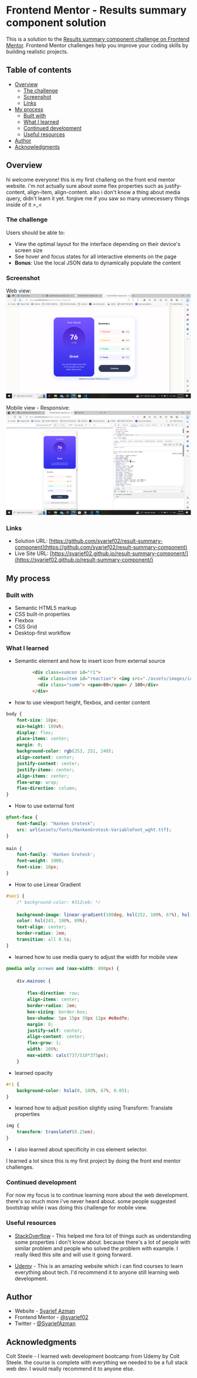 # Frontend Mentor - Results summary component solution

This is a solution to the [Results summary component challenge on Frontend Mentor](https://www.frontendmentor.io/challenges/results-summary-component-CE_K6s0maV). Frontend Mentor challenges help you improve your coding skills by building realistic projects. 

## Table of contents

- [Overview](#overview)
  - [The challenge](#the-challenge)
  - [Screenshot](#screenshot)
  - [Links](#links)
- [My process](#my-process)
  - [Built with](#built-with)
  - [What I learned](#what-i-learned)
  - [Continued development](#continued-development)
  - [Useful resources](#useful-resources)
- [Author](#author)
- [Acknowledgments](#acknowledgments)

## Overview

hi welcome everyone! this is my first challeng on the front end mentor website. i'm not actually sure about some flex properties such as justify-content, align-item, align-content. also i don't know a thing about media query, didn't learn it yet. forgive me if you saw so many unnecessery things inside of it >_<
  
### The challenge

Users should be able to:

- View the optimal layout for the interface depending on their device's screen size
- See hover and focus states for all interactive elements on the page
- **Bonus**: Use the local JSON data to dynamically populate the content

### Screenshot

Web view:
![](./screenshot/result%20summary%20component%20solution.png)

Mobile view - Responsive:
![](./screenshot/result%20summary%20component%20solution%20-%20mobile.png)

### Links

- Solution URL: [https://github.com/syarief02/result-summary-component](https://github.com/syarief02/result-summary-component)
- Live Site URL: [https://syarief02.github.io/result-summary-component/](https://syarief02.github.io/result-summary-component/)

## My process

### Built with

- Semantic HTML5 markup
- CSS built-in properties
- Flexbox
- CSS Grid
- Desktop-first workflow

### What I learned

- Semantic element and how to insert icon from external source
```html
          <div class=sumcon id="r1">
            <div class=item id="reaction"> <img src="./assets/images/icon-reaction.svg" alt=""> Reaction</div>
            <div class="summ"> <span>80</span> / 100</div>
          </div>
```

- how to use viewport height, flexbox, and center content
```CSS
body {
    font-size: 18px;
    min-height: 100vh;
    display: flex;
    place-items: center;
    margin: 0;
    background-color: rgb(253, 251, 248);
    align-content: center;
    justify-content: center;
    justify-items: center;
    align-items: center;
    flex-wrap: wrap;
    flex-direction: column;
}
```

- How to use external font
```CSS
@font-face {
    font-family: "Hanken Grotesk";
    src: url(assets/fonts/HankenGrotesk-VariableFont_wght.ttf);
}

main {
    font-family: 'Hanken Grotesk';
    font-weight: 1000;
    font-size: 18px;
}
```

- How to use Linear Gradient
```CSS
#sec1 {
    /* background-color: #312ceb; */

    background-image: linear-gradient(180deg, hsl(252, 100%, 67%), hsl(241, 81%, 54%));
    color: hsl(241, 100%, 89%);
    text-align: center;
    border-radius: 2em;
    transition: all 0.5s;
}
```

- learned how to use media query to adjust the width for mobile view
```CSS
@media only screen and (max-width: 800px) {

    div.mainsec {

        flex-direction: row;
        align-items: center;
        border-radius: 2em;
        box-sizing: border-box;
        box-shadow: 5px 15px 30px 12px #e8edfe;
        margin: 0;
        justify-self: center;
        align-content: center;
        flex-grow: 1;
        width: 100%;
        max-width: calc(737/510*375px);
    }
```

- learned opacity
```CSS
#r1 {
    background-color: hsla(0, 100%, 67%, 0.05);
}
```

- learned how to adjust position slightly using Transform: Translate properties
```CSS
img {
    transform: translateY(0.25em);
}
```

- I also learned about specificity in css element selector.

I learned a lot since this is my first project by doing the front end mentor challenges.

### Continued development

For now my focus is to continue learning more about the web development. there's so much more i've never heard about. some people suggested bootstrap while i was doing this challenge for mobile view.

### Useful resources

- [StackOverflow](https://stackoverflow.com/questions/52941346/css-height-calc100vh-vs-height-100vh) - This helped me fora lot of things such as understanding some properties i don't know about. because there's a lot of people with similar problem and people who solved the problem with example. I really liked this site and will use it going forward.

- [Udemy](https://www.udemy.com/course/the-web-developer-bootcamp/) - This is an amazing website which i can find courses to learn everything about tech. I'd recommend it to anyone still learning web development.


## Author

- Website - [Syarief Azman](https://github.com/syarief02)
- Frontend Mentor - [@syarief02](https://www.frontendmentor.io/profile/syarief02)
- Twitter - [@SyariefAzman](https://www.twitter.com/SyariefAzman)

## Acknowledgments

Colt Steele - I learned web development bootcamp from Udemy by Colt Steele. the course is complete with everything we needed to be a full stack web dev. I would really recommend it to anyone else.

